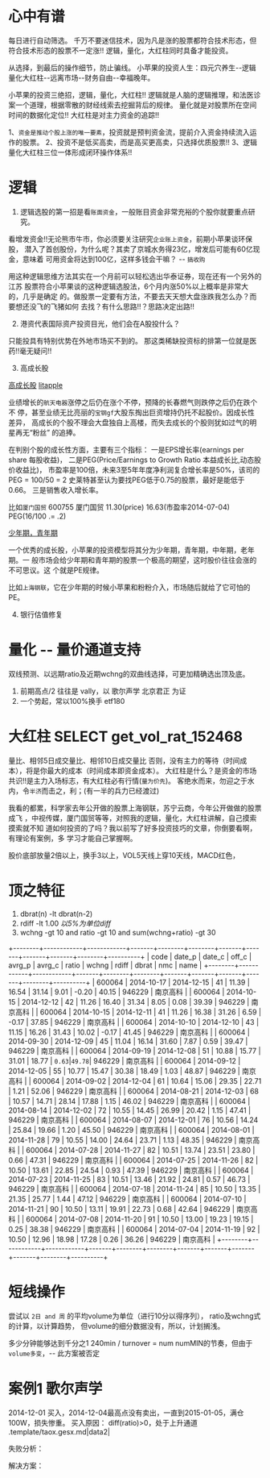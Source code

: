 # 心中有谱

  每日进行自动筛选。
  千万不要迷信技术，因为凡是涨的股票都符合技术形态，但符合技术形态的股票不一定涨!!
  逻辑，量化，大红柱同时具备才能投资。

  从选择，到最后的操作细节，防止骗线。
  小苹果的投资人生：四元穴养生--逻辑量化大红柱--远离市场--财务自由--幸福晚年。

  小苹果的投资三绝招，逻辑，量化，大红柱!!
  逻辑就是人脑的逻辑推理，和法医诊案一个道理，根据零散的财经线索去挖掘背后的规律。
  量化就是对股票所在空间时间的数据化定位!!
  大红柱是对主力资金的追踪!!

  1、`资金是推动个股上涨的唯一要素`，投资就是预判资金流，提前介入资金持续流入运作的股票。
  2、投资不是低买高卖，而是高买更高卖，只选择优质股票!!
  3、逻辑量化大红柱三位一体形成闭环操作体系!!


# 逻辑

1. 逻辑选股的第一招是看`账面资金`，一般账目资金非常充裕的个股你就要重点研究。

  看增发资金!!无论熊市牛市，你必须要关注研究`企业账上资金`，前期小苹果谈环保股，
  潜入了首创股份，为什么呢？其卖了京城水务得23亿，增发后可能有60亿现金，意味着
  可用资金将达到100亿，这样多钱会干嘛？ -- `搞收购`

  用这种逻辑思维方法其实在一个月前可以轻松选出华泰证券，现在还有一个另外的江苏
  股票符合小苹果谈的这种逻辑选股法，6个月内涨50%以上概率是非常大的，几乎是确定
  的。做股票一定要有方法，不要去天天想大盘涨跌我怎么办？而要想还没飞的飞猪如何
  去找？有什么思路!!？思路决定出路!!

2. 港资代表国际资产投资目光，他们会在A股投什么？

  只能投具有特别优势在外地市场买不到的。
  那这类稀缺投资标的排第一位就是医药!!毫无疑问!!

3. 高成长股

  [高成长股](http://wiki.mbalib.com/wiki/高成长股)
  [litapple](http://weibo.com/p/1001603795199619897039)

  业绩增长的`航天电器`涨停之后仍在涨个不停，预降的长春燃气则跌停之后仍在跌个不
  停，甚至业绩无比亮丽的`宝钢gf`大股东掏出巨资增持仍托不起股价。因成长性差异，
  高成长的个股不理会大盘独自上高楼，而失去成长的个股则犹如过气的明星再无“粉丝”
  的追捧。

  在判别个股的成长性方面，主要有三个指标：
  一是EPS增长率(earnings per share 每股收益)，
  二是PEG(Price/Earnings to Growth Ratio 本益成长比,动态股价收益比)，
      市盈率是100倍，未来3至5年年度净利润复合增长率是50%，该司的PEG = 100/50 = 2
      史莱特甚至认为要找PEG低于0.75的股票，最好是能低于0.66。
  三是销售收入增长率。

  比如`厦门国贸`
  600755  厦门国贸  11.30(price) 16.63(市盈率2014-07-04) PEG(16/100 .= .2)

  [少年期，青年期]()

  一个优秀的成长股，小苹果的投资模型将其分为少年期，青年期，中年期，老年期。一
  般市场会给少年期和青年期的股票一个极高的期望，这时股价往往会涨的不可思议。这
  个就是PE规律。

  比如`上海钢联`，它在少年期的时候小苹果和粉粉介入，市场随后就给了它可怕的PE。

4. 银行估值修复


# 量化 -- 量价通道支持

  双线预测、以远期ratio及近期wchng的双曲线选择，可更加精确选出顶及底。

  1. 前期高点/2 往往是 vally，以 歌尔声学 北京君正 为证
  2. 一个势起，常以100%换手 etf180

# 大红柱 SELECT get_vol_rat_152468

  量比、相邻5日成交量比、相邻10日成交量比
  否则，没有主力的等待（时间成本），将是你最大的成本（时间成本即资金成本）。
  大红柱是什么？是资金的市场共识!!是主力入场标志，有大红柱必有行情(`量为价先`)。
  客绝水而来，勿迎之于水内，令`半济`而击之，利；(有一半的兵力已经渡过)

  我看的都累，科学家去年公开做的股票上海钢联，苏宁云商，今年公开做做的股票成飞
  ，中视传媒，厦门国贸等等，对照我的逻辑，量化，大红柱讲解，自己摸索摸索就不知
  道如何投资的了吗？我以前写了好多投资技巧的文章，你倒要看啊，有理论有案例，多
  学习才能自己掌握啊。

  股价底部放量2倍以上，换手3以上，VOL5天线上穿10天线，MACD红色，

# 顶之特征

  1. dbrat(n) -lt dbrat(n-2)
  2. rdiff -lt 1.00           *以5%为单位diff*
  3. wchng -gt 10 and ratio -gt 10 and sum(wchng+ratio) -gt 30

+--------+------------+------------+-------+--------+--------+-------+-------+-------+-------+--------+----------+
| code   | date_p     | date_c     | off_c | avrg_p | avrg_c | ratio | wchng | rdiff | dbrat | nmc    | name     |
+--------+------------+------------+-------+--------+--------+-------+-------+-------+-------+--------+----------+
| 600064 | 2014-10-17 | 2014-12-15 |    41 |  11.39 |  16.54 | 31.14 |  9.01 | -0.20 | 40.15 | 946229 | 南京高科 |
| 600064 | 2014-10-15 | 2014-12-12 |    42 |  11.26 |  16.40 | 31.34 |  8.05 |  0.08 | 39.39 | 946229 | 南京高科 |
| 600064 | 2014-10-15 | 2014-12-11 |    41 |  11.26 |  16.38 | 31.26 |  6.59 | -0.17 | 37.85 | 946229 | 南京高科 |
| 600064 | 2014-10-10 | 2014-12-10 |    43 |  11.15 |  16.26 | 31.43 | 10.02 | -0.17 | 41.45 | 946229 | 南京高科 |
| 600064 | 2014-09-30 | 2014-12-09 |    45 |  11.04 |  16.14 | 31.60 |  7.87 |  0.59 | 39.47 | 946229 | 南京高科 |
| 600064 | 2014-09-19 | 2014-12-08 |    51 |  10.88 |  15.77 | 31.01 | 18.77 | `0.63`|`49.78`| 946229 | 南京高科 |
| 600064 | 2014-09-12 | 2014-12-05 |    55 |  10.77 |  15.47 | 30.38 | 18.49 |  1.03 | 48.87 | 946229 | 南京高科 |
| 600064 | 2014-09-02 | 2014-12-04 |    61 |  10.64 |  15.06 | 29.35 | 22.71 |  1.21 | 52.06 | 946229 | 南京高科 |
| 600064 | 2014-08-21 | 2014-12-03 |    68 |  10.57 |  14.71 | 28.14 | 17.88 |  1.15 | 46.02 | 946229 | 南京高科 |
| 600064 | 2014-08-14 | 2014-12-02 |    72 |  10.55 |  14.45 | 26.99 | 20.42 |  1.15 | 47.41 | 946229 | 南京高科 |
| 600064 | 2014-08-07 | 2014-12-01 |    76 |  10.56 |  14.24 | 25.84 | 19.66 |  1.20 | 45.50 | 946229 | 南京高科 |
| 600064 | 2014-08-01 | 2014-11-28 |    79 |  10.55 |  14.00 | 24.64 | 23.71 |  1.13 | 48.35 | 946229 | 南京高科 |
| 600064 | 2014-07-28 | 2014-11-27 |    82 |  10.51 |  13.74 | 23.51 | 23.80 |  0.66 | 47.31 | 946229 | 南京高科 |
| 600064 | 2014-07-25 | 2014-11-26 |    82 |  10.50 |  13.61 | 22.85 | 24.54 |  0.93 | 47.39 | 946229 | 南京高科 |
| 600064 | 2014-07-23 | 2014-11-25 |    83 |  10.51 |  13.46 | 21.92 | 24.81 |  0.57 | 46.73 | 946229 | 南京高科 |
| 600064 | 2014-07-18 | 2014-11-24 |    85 |  10.50 |  13.35 | 21.35 | 25.77 |  1.44 | 47.12 | 946229 | 南京高科 |
| 600064 | 2014-07-10 | 2014-11-21 |    90 |  10.50 |  13.11 | 19.91 | 22.73 |  0.68 | 42.64 | 946229 | 南京高科 |
| 600064 | 2014-07-08 | 2014-11-20 |    91 |  10.50 |  13.00 | 19.23 | 19.15 |  0.25 | 38.38 | 946229 | 南京高科 |
| 600064 | 2014-07-04 | 2014-11-19 |    92 |  10.50 |  12.96 | 18.98 | 17.28 |  0.26 | 36.26 | 946229 | 南京高科 |
+--------+------------+------------+-------+--------+--------+-------+-------+-------+-------+--------+----------+

# 短线操作

  尝试以 `2日 and 周` 的平均volume为单位（进行10分以得序列），
  ratio及wchng式的计算，以计算趋势，
  但volume的细分数据没有，所以，计划搁浅。

  多少分钟能够达到千分之1
  240min / turnover = num
  numMIN的节奏，但由于`volume多变`，--  此方案被否定

# 案例1 歌尔声学

  2014-12-01 买入，2014-12-04最高点没有卖出，一直到2015-01-05，满仓100W，损失惨重。
  买入原因：
  diff(ratio)>0，处于上升通道
  .template/taox.gesx.md|data2|

  失败分析：

  解决方案：

